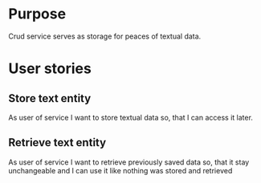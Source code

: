 # Purpose
Crud service serves as storage for peaces of textual data.

# User stories
## Store text entity
As user of service I want to store textual data so, that I can access
it later.

## Retrieve text entity
As user of service I want to retrieve previously saved data so, that it
stay unchangeable and I can use it like nothing was stored and retrieved